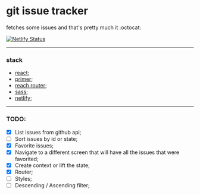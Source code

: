 # git issue tracker

fetches some issues and that's pretty much it :octocat:

[![Netlify Status](https://api.netlify.com/api/v1/badges/50b2c5db-41dc-4ae3-ac71-fc61d9b2fd4f/deploy-status)](https://app.netlify.com/sites/determined-boyd-d65bfe/deploys)

---

### stack
- [react](https://reactjs.org/);
- [primer](https://primer.style/);
- [reach router](https://reach.tech/router);
- [sass](https://sass-lang.com/);
- [netlify](https://netlify.com);

---
### TODO:

- [x] List issues from github api;
- [ ] Sort issues by id or state;
- [x] Favorite issues;
- [x] Navigate to a different screen that will have all the issues that were favorited;
- [x] Create context or lift the state;
- [x] Router;
- [ ] Styles;
- [ ] Descending / Ascending filter;
